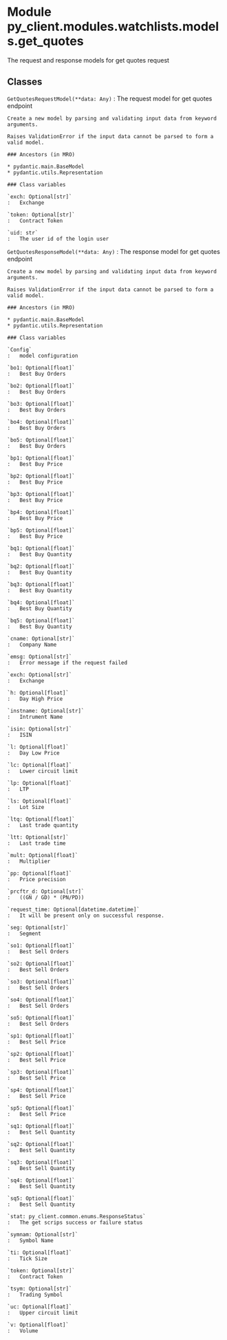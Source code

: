Module py_client.modules.watchlists.models.get_quotes
=====================================================
The request and response models for get quotes request

Classes
-------

`GetQuotesRequestModel(**data: Any)`
:   The request model for get quotes endpoint
    
    Create a new model by parsing and validating input data from keyword arguments.
    
    Raises ValidationError if the input data cannot be parsed to form a valid model.

    ### Ancestors (in MRO)

    * pydantic.main.BaseModel
    * pydantic.utils.Representation

    ### Class variables

    `exch: Optional[str]`
    :   Exchange

    `token: Optional[str]`
    :   Contract Token

    `uid: str`
    :   The user id of the login user

`GetQuotesResponseModel(**data: Any)`
:   The response model for get quotes endpoint
    
    Create a new model by parsing and validating input data from keyword arguments.
    
    Raises ValidationError if the input data cannot be parsed to form a valid model.

    ### Ancestors (in MRO)

    * pydantic.main.BaseModel
    * pydantic.utils.Representation

    ### Class variables

    `Config`
    :   model configuration

    `bo1: Optional[float]`
    :   Best Buy Orders

    `bo2: Optional[float]`
    :   Best Buy Orders

    `bo3: Optional[float]`
    :   Best Buy Orders

    `bo4: Optional[float]`
    :   Best Buy Orders

    `bo5: Optional[float]`
    :   Best Buy Orders

    `bp1: Optional[float]`
    :   Best Buy Price

    `bp2: Optional[float]`
    :   Best Buy Price

    `bp3: Optional[float]`
    :   Best Buy Price

    `bp4: Optional[float]`
    :   Best Buy Price

    `bp5: Optional[float]`
    :   Best Buy Price

    `bq1: Optional[float]`
    :   Best Buy Quantity

    `bq2: Optional[float]`
    :   Best Buy Quantity

    `bq3: Optional[float]`
    :   Best Buy Quantity

    `bq4: Optional[float]`
    :   Best Buy Quantity

    `bq5: Optional[float]`
    :   Best Buy Quantity

    `cname: Optional[str]`
    :   Company Name

    `emsg: Optional[str]`
    :   Error message if the request failed

    `exch: Optional[str]`
    :   Exchange

    `h: Optional[float]`
    :   Day High Price

    `instname: Optional[str]`
    :   Intrument Name

    `isin: Optional[str]`
    :   ISIN

    `l: Optional[float]`
    :   Day Low Price

    `lc: Optional[float]`
    :   Lower circuit limit

    `lp: Optional[float]`
    :   LTP

    `ls: Optional[float]`
    :   Lot Size

    `ltq: Optional[float]`
    :   Last trade quantity

    `ltt: Optional[str]`
    :   Last trade time

    `mult: Optional[float]`
    :   Multiplier

    `pp: Optional[float]`
    :   Price precision

    `prcftr_d: Optional[str]`
    :   ((GN / GD) * (PN/PD))

    `request_time: Optional[datetime.datetime]`
    :   It will be present only on successful response.

    `seg: Optional[str]`
    :   Segment

    `so1: Optional[float]`
    :   Best Sell Orders

    `so2: Optional[float]`
    :   Best Sell Orders

    `so3: Optional[float]`
    :   Best Sell Orders

    `so4: Optional[float]`
    :   Best Sell Orders

    `so5: Optional[float]`
    :   Best Sell Orders

    `sp1: Optional[float]`
    :   Best Sell Price

    `sp2: Optional[float]`
    :   Best Sell Price

    `sp3: Optional[float]`
    :   Best Sell Price

    `sp4: Optional[float]`
    :   Best Sell Price

    `sp5: Optional[float]`
    :   Best Sell Price

    `sq1: Optional[float]`
    :   Best Sell Quantity

    `sq2: Optional[float]`
    :   Best Sell Quantity

    `sq3: Optional[float]`
    :   Best Sell Quantity

    `sq4: Optional[float]`
    :   Best Sell Quantity

    `sq5: Optional[float]`
    :   Best Sell Quantity

    `stat: py_client.common.enums.ResponseStatus`
    :   The get scrips success or failure status

    `symnam: Optional[str]`
    :   Symbol Name

    `ti: Optional[float]`
    :   Tick Size

    `token: Optional[str]`
    :   Contract Token

    `tsym: Optional[str]`
    :   Trading Symbol

    `uc: Optional[float]`
    :   Upper circuit limit

    `v: Optional[float]`
    :   Volume